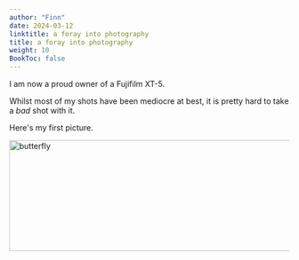 ```yaml
---
author: "Finn"
date: 2024-03-12
linktitle: a foray into photography
title: a foray into photography
weight: 10
BookToc: false
---
```


I am now a proud owner of a Fujifilm XT-5. 

Whilst most of my shots have been mediocre at best, it is pretty hard to take a *bad* shot with it.

Here's my first picture. 

<img src="/images/DSCF0139.jpg" width="750" height="200" alt="butterfly">